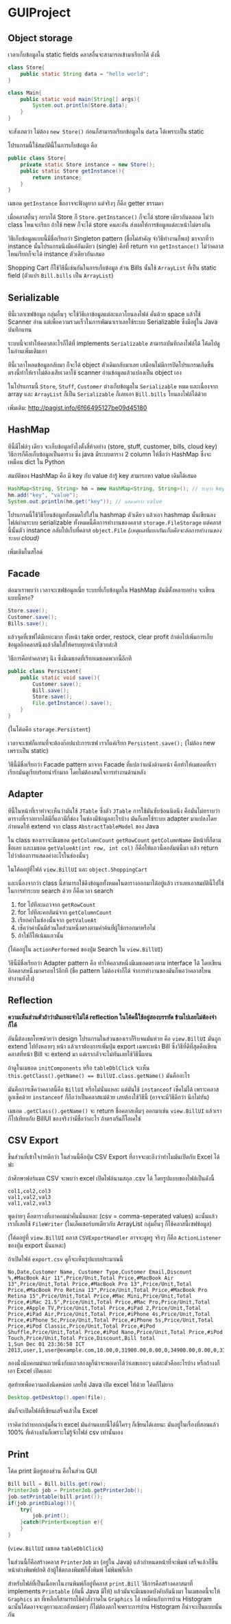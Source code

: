 # GUIProject

## Object storage

เวลาเก็บข้อมูลใน static fields คลาสอื่นจะสามารถเข้ามาเรียกได้ ดังนี้

~~~~java
class Store{
	public static String data = "hello world";
}

class Main{
	public static void main(String[] args){
		System.out.println(Store.data);
	}
}
~~~~

จะสังเกตว่า ไม่ต้อง `new Store()` ก่อนก็สามารถเรียกข้อมูลใน `data` ได้เพราะเป็น static

โปรแกรมนี้ใช้สมบัตินี้ในการเก็บข้อมูล คือ

~~~~java
public class Store{
	private static Store instance = new Store();
	public static Store getInstance(){
		return instance;
	}
}
~~~~

เมธอด `getInstance` ชื่ออาจจะฟังดูยาก แต่จริงๆ ก็คือ getter ธรรมดา

เมื่อคลาสอื่นๆ อยากได้ Store ก็  `Store.getInstance()` ก็จะได้ store เดียวกันตลอด ไม่ว่า class ไหนจะเรียก ถ้าใช้ new ก็จะได้ store คนละอัน ส่งผลให้การข้อมูลแต่ละหน้าไม่ตรงกัน

วิธีเก็บข้อมูลแบบนี้มีชื่อเรียกว่า Singleton pattern (ชื่อไม่สำคัญ จำวิธีทำงานก็พอ) มาจากที่ว่า instance นั้นโปรแกรมนึงมีแค่อันเดียว (single) คือที่ return จาก `getInstance()` ไม่ว่าคลาสไหนเรียกก็จะได้ instance ตัวเดียวกันเสมอ

Shopping Cart ก็ใช้วิธีนี้เช่นกันในการเก็บข้อมูล ส่วน Bills นั้นใช้ `ArrayList` ที่เป็น static field (ตัวแปร `Bill.bills` เป็น `ArrayList`)

## Serializable

ทีนี้เวลาเซฟข้อมูล กลุ่มอื่นๆ จะใช้วิธีเอาข้อมูลแต่ละแถวโยนลงไฟล์ คั่นด้วย space แล้วใช้ Scanner อ่าน แต่เพื่อความรวดเร็วในการพัฒนาเราเลยใช้ระบบ Serializable ซึ่งมีอยู่ใน Java บันทึกแทน

ระบบนี้จะทำให้คลาสอะไรก็ได้ที่ implements `Serializable` สามารถบันทึกลงไฟล์ได้ โค้ดไปดูในอ่านเพิ่มเติมเอา

ทีนี้เวลาโหลดข้อมูลกลับมา ก็จะได้ object ตัวเดิมกลับมาเลย เสมือนไม่มีการปิดโปรแกรมเกิดขึ้น ตรงนี้ทำให้เราไม่ต้องเสียเวลาใช้ scanner อ่านข้อมูลแล้วแปลงเป็น object เอง

ในโปรแกรมนี้ `Store`, `Stuff`, `Customer` ต่างเก็บข้อมูลใน `Serializable` หมด และเนื่องจาก array และ `ArrayList` ก็เป็น `Serializable` ก็เลยเอา `Bill.bills` โยนลงไฟล์ได้ด้วย

เพิ่มเติม: http://pagist.info/6f66495127be09d45180

## HashMap

ทีนี้มีไฟล์ๆ เดียว จะเก็บข้อมูลยังไงตั้งสี่ห้าอย่าง (store, stuff, customer, bills, cloud key) วิธีการก็คือเก็บข้อมูลเป็นตาราง ซึ่ง java มีระบบตาราง 2 column ให้ชื่อว่า HashMap ซึ่งจะเหมือน dict ใน Python

สมบัติของ HashMap คือ มี key กับ value ถ้ารู้ key สามารถหา value เดิมได้เสมอ

~~~~~java
HashMap<String, String> hm = new HashMap<String, String>(); // ระบุว่า key เป็น String, value เป็น String
hm.add("key", "value");
System.out.println(hm.get("key")); // แสดงคำว่า value
~~~~~

โปรแกรมนี้ใช้วิธีโยนข้อมูลทั้งหมดไปใส่ใน hashmap ตัวเดียว แล้วเอา hashmap นั้นเขียนลงไฟล์ผ่านระบบ serializable ทั้งหมดนี้คือการทำงานของคลาส `storage.FileStorage` แต่คลาสนี้นั้นตัว instance กลับไปเก็บที่คลาส `object.File` *(เหตุผลที่แยกกันเก็บคือจะล้อการทำงานของระบบ cloud)*

เพิ่มเติมในสไลด์

## Facade

ต่อมาเราพบว่า เวลาจะเซฟข้อมูลเนี่ย ระบบที่เก็บข้อมูลใน HashMap มันมีตั้งหลายอย่าง จะเขียนแบบนี้หรอ?

~~~~java
Store.save();
Customer.save();
Bills.save();
~~~~

แล้วจุดที่เซฟได้มีเยอะมาก ทั้งหน้า take order, restock, clear profit ถ้าต่อไปเพิ่มการเก็บข้อมูลอีกคลาสนึงแล้วลืมใส่ให้ครบทุกหน้าก็ซวยล่ะสิ

วิธีการคือทำคลาสๆ นึง ซึ่งมีเมธอดที่เรียกเมธอดพวกนี้อีกที

~~~~~java
public class Persistent{
	public static void save(){
		Customer.save();
		Bill.save();
		Store.save();
		File.getInstance().save();
	}
}
~~~~~

(ในโค้ดคือ `storage.Persistent`)

เวลาจะเซฟก็แทนที่จะต้องก๊อปแปะการเซฟ เราก็แค่เรียก `Persistent.save();` (ไม่ต้อง new เพราะเป็น static)

วิธีนี้มีชื่อเรียกว่า Facade pattern มาจาก Facade ที่แปลว่าผนังด้านหน้า คือทำให้เมธอดที่เราเรียกมันดูเรียบร้อยน่ารักมาก โดยไม่ต้องสนใจการทำงานด้านหลัง

## Adapter

ทีนี้ในหน้าที่เราทำจะเห็นว่ามันใช้ `JTable` ซึ่งตัว `JTable` การใช้มันซับซ้อนนิดนึง คือมันไม่ทราบว่าตารางที่เราอยากได้มีกี่แถวมีกี่ช่อง ในช่องมีข้อมูลอะไรบ้าง มันก็เลยใช้ระบบ adapter มาแปลงโดยกำหนดให้ extend จาก class  `AbstractTableModel` ของ Java

ใน class ของเราจะมีเมธอด `getColumnCount` `getRowCount` `getColumnName` มีหน้าที่ก็ตามชื่อเลย และเมธอด `getValueAt(int row, int col)` ก็คือให้แถวนี้คอลัมน์นี้มา แล้ว return ไปว่าต้องการแสดงค่าอะไรในช่องนั้นๆ

ในโค้ดอยู่ที่ไฟล์ `view.BillUI` และ `object.ShoppingCart`

และเนื่องจากว่า class นี้สามารถใช้ดึงข้อมูลทั้งหมดในตารางออกมาได้อยู่แล้ว เราเลยเอาสมบัตินี้ไปใช้ในการทำระบบ search ด้วย ก็คือเวลา search

1. for ไปทีละแถวจาก `getRowCount`
2. for ไปทีละคอลัมน์จาก `getColumnCount`
3.  เรียกค่าในช่องนั้นจาก `getValueAt`
4. เช็คว่าค่านั้นมีส่วนใดส่วนหนึ่งตรงตามคำค้นที่ผู้ใช้กรอกมาหรือไม่
5. ถ้าใช่ก็ให้เน้นแถวนั้น

(โค้ดอยู่ใน `actionPerformed` ของปุ่ม Search ใน `view.BillUI`)

วิธีนี้มีชื่อเรียกว่า Adapter pattern คือ ทำให้คลาสหนึ่งมีเมธอดตรงตาม interface ได้ โดยเขียนอีกคลาสหนึ่งมาครอบไว้อีกที (ชื่อ pattern ไม่ต้องจำก็ได้ จำการทำงานของมันก็พอว่าคลาสไหนทำงานยังไง)

## Reflection

**ความเห็นส่วนตัวถ้าว่ามันเยอะจำไม่ได้ reflection ในโค้ดนี้ใช้อยู่สองบรรทัด ข้ามไปเลยไม่ต้องจำก็ได้**

อันนี้ต้องขอโทษด้วยว่า design โปรแกรมในส่วนของเราก็รีบจนมันห่วย คือ `view.BillUI` มันถูก extend ไปยังหลายๆ หน้า แล้วเราต้องการเพิ่มปุ่ม export เฉพาะหน้า Bill ซึ่งวิธีที่ดีที่สุดคือเขียนคลาสที่หน้า Bill จะ extend มา แต่เรากลัวจะไม่ทันเลยใช้วิธีนี้แทน

ถ้าดูในเมธอด `initComponents` หรือ `tableDblClick` จะเห็น `this.getClass().getName() == BillUI.class.getName()` มันคืออะไร

มันคือการเช็คว่าคลาสนี้คือ `BillUI` หรือไม่นั่นแหละ แต่มันใช้ `instanceof` เช็คไม่ได้ เพราะคลาสลูกเช็คด้วย `instanceof` ก็ถือว่าเป็นคลาสแม่ด้วย เลยต้องใช้วิธีนี้ (อาจจะมีวิธีดีกว่า นึกไม่ทัน)

เมธอด `.getClass().getName()` จะ return ชื่อคลาสเต็มๆ ออกมาเช่น `view.BillUI` แล้วเราก็ไปเทียบกับ BillUI ของจริงว่ามีชื่อว่าอะไร ถ้าตรงกันก็โอเคใช่

## CSV Export

ขึ้นส่วนที่เข้าใจง่ายดีกว่า ในส่วนนี้คือปุ่ม CSV Export ที่อาจจะตะลึงว่าทำไมมันเปิดกับ Excel ได้ฟะ

ถ้าศึกษาฟอร์แมต CSV จะพบว่า excel เปิดไฟล์นามสกุล .csv ได้ โดยรูปแบบของไฟล์เป็นดังนี้

~~~~
col1,col2,col3
val1,val2,val3
val1,val2,val3
~~~~

พูดง่ายๆ คือตารางที่เอาคอมม่าคั่นนั่นแหละ (csv = comma-seperated values) ฉะนั้นแล้วเราก็เลยใช้ `FileWriter` (ในเล็คเชอร์บทเดียวกับ ArrayList กลุ่มอื่นๆ ก็ใช้คลาสนี้เซฟข้อมูล)

(โค้ดอยู่ที่ `view.BillUI` คลาส `CSVExportHandler` อาจจะดูหรู จริงๆ ก็คือ `ActionListener` ของปุ่ม export นั่นแหละ)

ถ้าเปิดไฟล์ `export.csv` ดูก็จะเห็นรูปแบบประมาณนี้

~~~~
No,Date,Customer Name, Customer Type,Customer Email,Discount %,#MacBook Air 11",Price/Unit,Total Price,#MacBook Air 13",Price/Unit,Total Price,#MacBook Pro 13",Price/Unit,Total Price,#MacBook Pro Retina 13",Price/Unit,Total Price,#MacBook Pro Retina 15",Price/Unit,Total Price,#Mac Mini,Price/Unit,Total Price,#iMac 21.5",Price/Unit,Total Price,#Mac Pro,Price/Unit,Total Price,#Apple TV,Price/Unit,Total Price,#iPad 2,Price/Unit,Total Price,#iPad Air,Price/Unit,Total Price,#iPhone 4s,Price/Unit,Total Price,#iPhone 5c,Price/Unit,Total Price,#iPhone 5s,Price/Unit,Total Price,#iPod Classic,Price/Unit,Total Price,#iPod Shuffle,Price/Unit,Total Price,#iPod Nano,Price/Unit,Total Price,#iPod Touch,Price/Unit,Total Price,Discount,Bill total
1,Sun Dec 01 23:36:58 ICT 2013,user,1,user@example.com,10.00,0,31900.00,0.00,0,34900.00,0.00,0,37900.00,0.00,0,43000.00,0.00,1,66900.00,1.00,0,19900.00,0.00,0,44900.00,0.00,0,99000.00,0.00,0,3800.00,0.00,0,13500.00,0.00,0,16900.00,0.00,0,14900.00,0.00,0,19900.00,0.00,0,23900.00,0.00,0,8900.00,0.00,0,2200.00,0.00,0,5500.00,0.00,0,9900.00,0.00,6690.0,66900.0
~~~~

ลองนั่งนับคอมม่าแถวหนึ่งกับแถวสองดูก็น่าจะพอเดาได้ว่าเลขเยอะๆ แต่ละตัวคืออะไรบ้าง หรือถ้างงก็เอา Excel เปิดเถอะ

สุดท้ายเพื่อความอลังนิดหน่อย เลยให้ Java เปิด excel ให้ด้วย โค้ดก็ไม่ยาก

~~~~java
Desktop.getDesktop().open(file);
~~~~

มันก็จะเปิดไฟล์ที่เขียนเสร็จแล้วใน Excel

เราคิดว่าถ้าบอกกลุ่มอื่นว่า excel มันอ่านแบบนี้ได้นี่ใครๆ ก็เขียนได้เลยนะ มันอยู่ในเรื่องที่สอนแล้ว 100% ที่เค้างงกันก็เพราะไม่รู้จักไฟล์ csv เท่านั้นเอง

## Print

โค้ด print มีอยู่สองส่วน คือในส่วน GUI

~~~~java
Bill bill = Bill.bills.get(row);
PrinterJob job = PrinterJob.getPrinterJob();
job.setPrintable(bill.print());
if(job.printDialog()){
	try{
		job.print();
	}catch(PrinterException e){
	}
}
~~~~

(`view.BillUI` เมธอด `tableDblClick`)

ในส่วนนี้ก็คือสร้างคลาส `PrinterJob` มา (อยู่ใน Java) แล้วกำหนดหน้าที่จะพิมพ์ เสร็จแล้วก็ขึ้นหน้าต่างพิมพ์ปกติ ถ้าผู้ใช้ตกลงพิมพ์ก็สั่งพิมพ์ ไม่พิมพ์ก็เลิก

สำหรับไฟล์ที่เป็นเนื้อหาในงานพิมพ์ก็อยู่ที่คลาส `print.Bill` วิธีการคือสร้างคลาสมาที่ implements `Printable` (อันนี้ Java มีให้) แล้วมันจะมีเมธอดบังคับอันนึงมา ในเมธอดนี้จะให้ `Graphics` มา ที่เหลือก็สามารถใช้คำสั่งวาดใน `Graphics` ได้ เหมือนกับการบ้าน Histogram ฉะนั้นโค้ดอาจจะดูยาวและอลังหน่อยๆ ก็ไม่ต้องตกใจเพราะการบ้าน Histogram ก็น่าจะเป็นแบบนั้นกัน